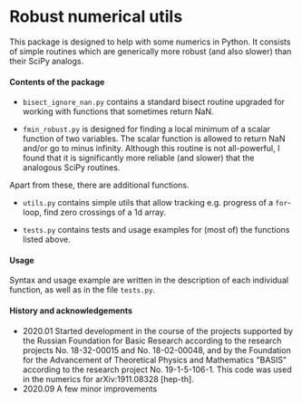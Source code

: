# Robust numerical utils

This package is designed to help with some numerics in Python.
It consists of simple routines which are generically more robust (and also slower) than their SciPy analogs.


#### Contents of the package

- `bisect_ignore_nan.py` contains a standard bisect routine upgraded for working 
with functions that sometimes return NaN.

- `fmin_robust.py` is designed for finding a local minimum of a scalar function of
two variables. The scalar function is allowed to return NaN and/or go to minus infinity.
Although this routine is not all-powerful, I found that it is significantly more reliable
(and slower) that the analogous SciPy routines.

Apart from these, there are additional functions.

- `utils.py` contains simple utils that allow tracking e.g. progress of a `for`-loop,
find zero crossings of a 1d array.  

- `tests.py` contains tests and usage examples for (most of) 
the functions listed above.


#### Usage

Syntax and usage example are written in the description of each individual function,
as well as in the file `tests.py`.



#### History and acknowledgements

- 2020.01 Started development in the course of the projects 
supported by 
the Russian Foundation for Basic Research according to the research projects
No. 18-32-00015 and No. 18-02-00048, 
and by the Foundation for the Advancement of Theoretical Physics and Mathematics "BASIS" according to
the research project No. 19-1-5-106-1.
This code was used in the numerics for arXiv:1911.08328 [hep-th].
- 2020.09 A few minor improvements